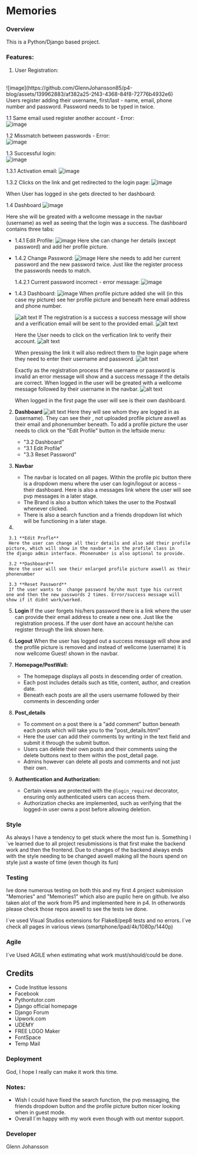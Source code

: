 # Memories

### Overview

This is a Python/Django based project. 

### Features:

1. User Registration:
<br>
![image](https://github.com/GlennJohansson85/p4-blog/assets/139962883/af382a25-2f43-4368-84f8-72776b4932e6)

<br>
Users register adding their username, first/last - name, email, phone number and password. Password needs to be typed in twice.
<br>

1.1 Same email used register another account - Error:
<br>
![image](https://github.com/GlennJohansson85/p4-blog/assets/139962883/b20c0e60-6de9-4a75-8bc0-110e742d3b9e)
<br>

1.2 Missmatch between passwords - Error: 
<br>
![image](https://github.com/GlennJohansson85/p4-blog/assets/139962883/f6acd8fb-ee14-41ff-8389-d798221294fb)
<br>

1.3 Successful login:
<br>
![image](https://github.com/GlennJohansson85/p4-blog/assets/139962883/18f85c67-ed59-4cce-a3a0-cbd6dbe68c06)
<br>

1.3.1 Activation email:
![image](https://github.com/GlennJohansson85/p4-blog/assets/139962883/35bc7c4c-4334-4951-8da8-3121e2070bd4)

1.3.2 Clicks on the link and get redirected to the login page:
![image](https://github.com/GlennJohansson85/p4-blog/assets/139962883/337e88e7-3540-4c11-b227-32ef02b1d9cb)

 When User has logged in she gets directed to her dashboard:

1.4 Dashboard
![image](https://github.com/GlennJohansson85/p4-blog/assets/139962883/75a459f8-3ee9-4b73-8acc-54414735c246)

Here she will be greated with a wellcome message in the navbar (username) as well as seeing that the login was a success. The dashboard contains three tabs: 

* 1.4.1 Edit Profile:
  ![image](https://github.com/GlennJohansson85/p4-blog/assets/139962883/f2851fa6-1221-4ad4-ba2c-c2d7a8a4e99d)
  Here she can change her details (except password) and add her profile picture. 

* 1.4.2 Change Password:
  ![image](https://github.com/GlennJohansson85/p4-blog/assets/139962883/37d2bfe1-0c4c-41a5-978e-6f780f3a09cd)
   Here she needs to add her current password and the new password twice. Just like the register process the passwords needs to match.

   1.4.2.1 Current password incorrect - error message:
     ![image](https://github.com/GlennJohansson85/p4-blog/assets/139962883/d28ddbff-9a61-4f19-8e45-a2334bb4dbea)

* 1.4.3 Dashboard:
  ![image](https://github.com/GlennJohansson85/p4-blog/assets/139962883/a8788a39-550b-4f29-be90-63af1629462d)
   When profile picture added she will (in this case my picture) see her profile picture and beneath here email address and phone number.
  

     
  
   
   
   ![alt text](image-1.png)
   If The registration is a success a success message will show and a verification email will be sent to the provided email.
   ![alt text](image-2.png)
   
   Here the User needs to click on the verfication link to verify their account.
   ![alt text](image-3.png)
   
   When pressing the link it will also redirect them to the login page where they need to enter their username and password.
   ![alt text](image-4.png)
   
   Exactly as the registration process if the username or password is invalid an error message will show and a success message if the details are correct. When logged in the user will be greated with a wellcome message followed by their username in the navbar.
   ![alt text](image-5.png)
   
   When logged in the first page the user will see is their own dashboard. 
   

2. **Dashboard**
    ![alt text](image-6.png)
   Here they will see whom they are logged in as (username). They can see their , not uploaded profile picture aswell as their email and phonenumber beneath. To add a profile picture the user needs to click on the "Edit Profile" button in the leftside menu: 

   * "3.2 Dashboard"
   * "3.1 Edit Profile"
   * "3.3 Reset Password"

2. **Navbar**
   - The navbar is located on all pages. Within the profile pic button there is a dropdown menu where the user can login/logout or access -      their dashboard. Here is also a messages link where the user will see pvp messages in a later stage.
   - The Brand is also a button which takes the user to the Postwall whenever clicked.
   - There is also a search function and a friends dropdown list which will be functioning in a later stage.
     
3. 

     3.1 **Edit Profle**
     Here the user can change all their details and also add their profile picture, which will show in the navbar + in the profile class in      the django admin interface. Phonenumber is also optional to provide.

     3.2 **Dashboard**
     Here the user will see their enlarged profile picture aswell as their phonenumber

     3.3 **Reset Password**
     If the user wants to  change password he/she must type his current one and then the new passwords 2 times. Error/success message will       show if it didnt work/worked.

5. **Login**
   If the user forgets his/hers password there is a link where the user can provide their email address to create a new one. Just like the     registration process.
   If the user dont have an account he/she can register through the link shown here.
   
6. **Logout**
   When the user has logged out a success message will show and the profile picture is removed and instead of wellcome (username) it is now    wellcome Guest! shown in the navbar. 
     
4. **Homepage/PostWall:**
   - The homepage displays all posts in descending order of creation.
   - Each post includes details such as title, content, author, and creation date.
   - Beneath each posts are all the users username followed by their comments in descending order
     
5. **Post_details**
   - To comment on a post there is a "add comment" button beneath each posts which will take you to the "post_details.html"
   - Here the user can add their comments by writing in the text field and submit it through the submit button.
   - Users can delete their own posts and their comments using the delete buttons next to them within the post_detail page.
   - Admins however can delete all posts and comments and not just their own.
   

6. **Authentication and Authorization:**
    - Certain views are protected with the `@login_required` decorator, ensuring only authenticated users can access them.
    - Authorization checks are implemented, such as verifying that the logged-in user owns a post before allowing deletion.

### Style ###
As always I have a tendency to get stuck where the most fun is. Something I´ve learned due to all project resubmissions is that first make the backend work and then the frontend. Due to changes of the backend always ends with the style needing to be changed aswell making all the hours spend on style just a waste of time (even though its fun) 

### Testing

Ive done numerous testing on both this and my first 4 project submission "Memories" and "Memories1" which also are puplic here on github. 
Ive also taken alot of the work from P5 and implemented here in p4. In otherwords please check those repos aswell to see the tests ive done. 

I´ve used Visual Studios extensions for Flake8/pep8 tests and no errors. 
I´ve check all pages in various views (smartphone/Ipad/4k/1080p/1440p)



### Agile
I´ve Used AGILE when estimating what work must/should/could be done. 

## Credits
- Code Institue lessons
- Facebook
- Pythontutor.com
- Django official homepage
- Django Forum
- Upwork.com
- UDEMY
- FREE LOGO Maker
- FontSpace
- Temp Mail

### Deployment

God, I hope I really can make it work this time. 

### Notes:

* Wish I could have fixed the search function, the pvp messaging, the friends dropdown button and the profile picture button nicer looking when in guest mode.
* Overall I´m happy with my work even though with out mentor support. 
  

### Developer
Glenn Johansson
